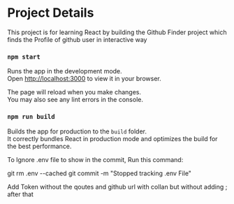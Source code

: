 # Project Details

This project is for learning React by building the Github Finder project which finds the Profile of github user in interactive way

### `npm start`

Runs the app in the development mode.\
Open [http://localhost:3000](http://localhost:3000) to view it in your browser.

The page will reload when you make changes.\
You may also see any lint errors in the console.

### `npm run build`

Builds the app for production to the `build` folder.\
It correctly bundles React in production mode and optimizes the build for the best performance.

To Ignore .env file to show in the commit, Run this command:

git rm .env --cached
git commit -m "Stopped tracking .env File"


Add Token without the qoutes and github url with collan but without adding ; after that